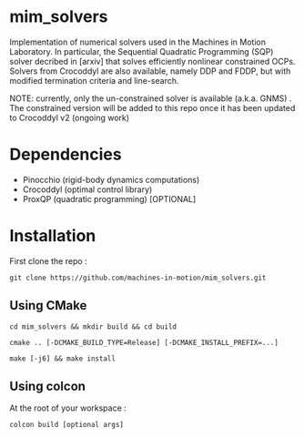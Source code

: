 # mim_solvers
Implementation of numerical solvers used in the Machines in Motion Laboratory. In particular, the Sequential Quadratic Programming (SQP) solver decribed in [arxiv] that solves efficiently nonlinear constrained OCPs.
Solvers from Crocoddyl are also available, namely DDP and FDDP, but with modified termination criteria and line-search.

NOTE: currently, only the un-constrained solver is available (a.k.a. GNMS) . The constrained version will be added to this repo once it has been updated to Crocoddyl v2 (ongoing work)

# Dependencies
- Pinocchio (rigid-body dynamics computations)
- Crocoddyl (optimal control library)
- ProxQP (quadratic programming) [OPTIONAL]

# Installation
First clone the repo :

`git clone https://github.com/machines-in-motion/mim_solvers.git`

  ## Using CMake
`cd mim_solvers && mkdir build && cd build`

`cmake .. [-DCMAKE_BUILD_TYPE=Release] [-DCMAKE_INSTALL_PREFIX=...]`

`make [-j6] && make install`

  ## Using colcon
At the root of your workspace :

`colcon build [optional args]`
